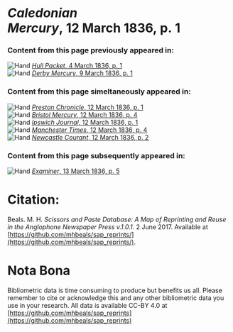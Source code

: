 # *Caledonian Mercury*, 12 March 1836, p. 1  
  
### Content from this page previously appeared in:  
![Hand](http://scissorsandpaste.net/wp-content/uploads/2017/06/smallhandpointer.png) [*Hull Packet*, 4 March 1836, p. 1](https://mhbeals.github.io/sap_html/Hull-Packet/Hull-Packet-4-March-1836-p-1)  
![Hand](http://scissorsandpaste.net/wp-content/uploads/2017/06/smallhandpointer.png) [*Derby Mercury*, 9 March 1836, p. 1](https://mhbeals.github.io/sap_html/Derby-Mercury/Derby-Mercury-9-March-1836-p-1)  
  
### Content from this page simeltaneously appeared in:  
![Hand](http://scissorsandpaste.net/wp-content/uploads/2017/06/smallhandpointer.png) [*Preston Chronicle*, 12 March 1836, p. 1](https://mhbeals.github.io/sap_html/Preston-Chronicle/Preston-Chronicle-12-March-1836-p-1)  
![Hand](http://scissorsandpaste.net/wp-content/uploads/2017/06/smallhandpointer.png) [*Bristol Mercury*, 12 March 1836, p. 4](https://mhbeals.github.io/sap_html/Bristol-Mercury/Bristol-Mercury-12-March-1836-p-4)  
![Hand](http://scissorsandpaste.net/wp-content/uploads/2017/06/smallhandpointer.png) [*Ipswich Journal*, 12 March 1836, p. 1](https://mhbeals.github.io/sap_html/Ipswich-Journal/Ipswich-Journal-12-March-1836-p-1)  
![Hand](http://scissorsandpaste.net/wp-content/uploads/2017/06/smallhandpointer.png) [*Manchester Times*, 12 March 1836, p. 4](https://mhbeals.github.io/sap_html/Manchester-Times/Manchester-Times-12-March-1836-p-4)  
![Hand](http://scissorsandpaste.net/wp-content/uploads/2017/06/smallhandpointer.png) [*Newcastle Courant*, 12 March 1836, p. 2](https://mhbeals.github.io/sap_html/Newcastle-Courant/Newcastle-Courant-12-March-1836-p-2)  
  
### Content from this page subsequently appeared in:  
![Hand](http://scissorsandpaste.net/wp-content/uploads/2017/06/smallhandpointer.png) [*Examiner*, 13 March 1836, p. 5](https://mhbeals.github.io/sap_html/Examiner/Examiner-13-March-1836-p-5)  


# Citation: 

Beals. M. H. *Scissors and Paste Database: A Map of Reprinting and Reuse in the Anglophone Newspaper Press v.1.0.1.* 2 June 2017. Available at [https://github.com/mhbeals/sap_reprints/](https://github.com/mhbeals/sap_reprints/). 

# Nota Bona

Bibliometric data is time consuming to produce but benefits us all. Please remember to cite or acknowledge this and any other bibliometric data you use in your research. All data is available CC-BY 4.0 at [https://github.com/mhbeals/sap_reprints](https://github.com/mhbeals/sap_reprints)